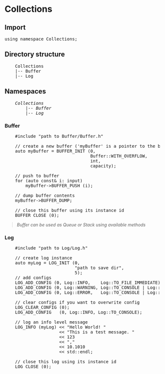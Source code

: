 # Collections

## Import
<pre>
using namespace Collections;
</pre>

## Directory structure
<pre>
    Collections
    |-- Buffer             
    |-- Log          
</pre>

## Namespaces
<pre>
    <i>Collections</i>
        |-- <i>Buffer</i>
        |-- <i>Log</i>
</pre>

### Buffer
<pre>
    #include "path to Buffer/Buffer.h"

    // create a new buffer ('myBuffer' is a pointer to the buffer instance created)
    auto myBuffer = BUFFER_INIT (0,                                 // instance id
                                 Buffer::WITH_OVERFLOW,             // circular buffer type        
                                 int,                               // holds integer
                                 capacity);                         // buffer capacity

    // push to buffer
    for (auto const& i: input) 
        myBuffer->BUFFER_PUSH (i);

    // dump buffer contents
    myBuffer->BUFFER_DUMP;

    // close this buffer using its instance id
    BUFFER_CLOSE (0);
</pre>

>*Buffer can be used as Queue or Stack using available methods*

### Log
<pre>
    #include "path to Log/Log.h"

    // create log instance
    auto myLog = LOG_INIT (0,                                       // instance id 
                           "path to save dir",                      // file save location
                           5);                                      // circular buffer log file capacity
    // add configs
    LOG_ADD_CONFIG (0, Log::INFO,    Log::TO_FILE_IMMEDIATE);
    LOG_ADD_CONFIG (0, Log::WARNING, Log::TO_CONSOLE | Log::TO_FILE_BUFFER_CIRCULAR);
    LOG_ADD_CONFIG (0, Log::ERROR,   Log::TO_CONSOLE | Log::TO_FILE_IMMEDIATE | Log::TO_FILE_BUFFER_CIRCULAR);

    // clear configs if you want to overwrite config
    LOG_CLEAR_CONFIG (0);
    LOG_ADD_CONFIG   (0, Log::INFO, Log::TO_CONSOLE);

    // log an info level message
    LOG_INFO (myLog) << "Hello World! " 
                     << "This is a test message. " 
                     << 123 
                     << "," 
                     << 10.1010 
                     << std::endl;

    // close this log using its instance id 
    LOG_CLOSE (0);
</pre>